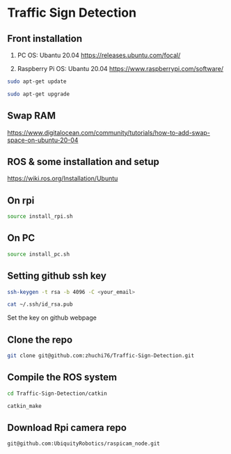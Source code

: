# Traffic Sign Detection

## Front installation
1. PC OS: Ubantu 20.04
https://releases.ubuntu.com/focal/

2. Raspberry Pi OS: Ubantu 20.04
https://www.raspberrypi.com/software/

```bash
sudo apt-get update
```
```bash
sudo apt-get upgrade
```

## Swap RAM
https://www.digitalocean.com/community/tutorials/how-to-add-swap-space-on-ubuntu-20-04

## ROS & some installation and setup
https://wiki.ros.org/Installation/Ubuntu

## On rpi
```bash
source install_rpi.sh
```

## On PC
```bash
source install_pc.sh
```

## Setting github ssh key
```bash
ssh-keygen -t rsa -b 4096 -C <your_email>
```

```bash
cat ~/.ssh/id_rsa.pub
```

Set the key on github webpage


## Clone the repo
```bash
git clone git@github.com:zhuchi76/Traffic-Sign-Detection.git
```

## Compile the ROS system
```bash
cd Traffic-Sign-Detection/catkin
```

```bash
catkin_make
```

## Download Rpi camera repo
```bash
git@github.com:UbiquityRobotics/raspicam_node.git
```
